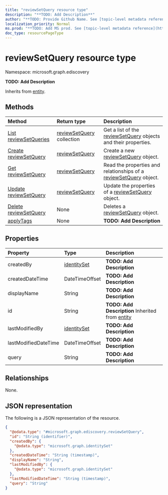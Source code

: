 ```yaml
---
title: "reviewSetQuery resource type"
description: "**TODO: Add Description**"
author: "**TODO: Provide Github Name. See [topic-level metadata reference](https://msgo.azurewebsites.net/add/document/guidelines/metadata.html#topic-level-metadata)**"
localization_priority: Normal
ms.prod: "**TODO: Add MS prod. See [topic-level metadata reference](https://msgo.azurewebsites.net/add/document/guidelines/metadata.html#topic-level-metadata)**"
doc_type: resourcePageType
---
```


# reviewSetQuery resource type

Namespace: microsoft.graph.ediscovery



**TODO: Add Description**


Inherits from [entity](../resources/entity.md).

## Methods
|Method|Return type|Description|
|:---|:---|:---|
|[List reviewSetQueries](../api/reviewsetquery-list.md)|[reviewSetQuery](../resources/ediscovery-reviewsetquery.md) collection|Get a list of the [reviewSetQuery](../resources/reviewsetquery.md) objects and their properties.|
|[Create reviewSetQuery](../api/ediscovery-reviewsetquery-create.md)|[reviewSetQuery](../resources/ediscovery-reviewsetquery.md)|Create a new [reviewSetQuery](../resources/ediscovery-reviewsetquery.md) object.|
|[Get reviewSetQuery](../api/ediscovery-reviewsetquery-get.md)|[reviewSetQuery](../resources/ediscovery-reviewsetquery.md)|Read the properties and relationships of a [reviewSetQuery](../resources/ediscovery-reviewsetquery.md) object.|
|[Update reviewSetQuery](../api/ediscovery-reviewsetquery-update.md)|[reviewSetQuery](../resources/ediscovery-reviewsetquery.md)|Update the properties of a [reviewSetQuery](../resources/ediscovery-reviewsetquery.md) object.|
|[Delete reviewSetQuery](../api/ediscovery-reviewsetquery-delete.md)|None|Deletes a [reviewSetQuery](../resources/ediscovery-reviewsetquery.md) object.|
|[applyTags](../api/ediscovery-reviewsetquery-applytags.md)|None|**TODO: Add Description**|

## Properties
|Property|Type|Description|
|:---|:---|:---|
|createdBy|[identitySet](../resources/ediscovery-identityset.md)|**TODO: Add Description**|
|createdDateTime|DateTimeOffset|**TODO: Add Description**|
|displayName|String|**TODO: Add Description**|
|id|String|**TODO: Add Description** Inherited from [entity](../resources/ediscovery-entity.md)|
|lastModifiedBy|[identitySet](../resources/ediscovery-identityset.md)|**TODO: Add Description**|
|lastModifiedDateTime|DateTimeOffset|**TODO: Add Description**|
|query|String|**TODO: Add Description**|

## Relationships
None.

## JSON representation
The following is a JSON representation of the resource.
<!-- {
  "blockType": "resource",
  "keyProperty": "id",
  "@odata.type": "microsoft.graph.ediscovery.reviewSetQuery",
  "baseType": "microsoft.graph.entity",
  "openType": false
}
-->
``` json
{
  "@odata.type": "#microsoft.graph.ediscovery.reviewSetQuery",
  "id": "String (identifier)",
  "createdBy": {
    "@odata.type": "microsoft.graph.identitySet"
  },
  "createdDateTime": "String (timestamp)",
  "displayName": "String",
  "lastModifiedBy": {
    "@odata.type": "microsoft.graph.identitySet"
  },
  "lastModifiedDateTime": "String (timestamp)",
  "query": "String"
}
```

